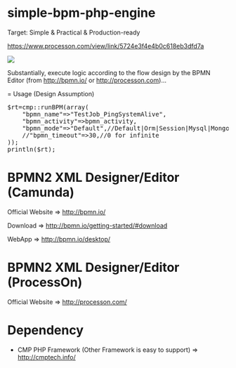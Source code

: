 # simple-bpm-php-engine

Target: Simple & Practical & Production-ready

https://www.processon.com/view/link/5724e3f4e4b0c618eb3dfd7a

<img src='https://www.processon.com/chart_image/5724e338e4b0c618eb3dfafc.png'/>

Substantially, execute logic according to the flow design by the BPMN Editor (from http://bpmn.io/ or http://processon.com)...

= Usage (Design Assumption)

<pre>
$rt=cmp::runBPM(array(
	"bpmn_name"=>"TestJob_PingSystemAlive",
	"bpmn_activity"=>bpmn_activity,
	"bpmn_mode"=>"Default",//Default|Orm|Session|Mysql|MongoDB|Redis|... , Default is Sessionless & Sync
	//"bpmn_timeout"=>30,//0 for infinite
));
println($rt);
</pre>

# BPMN2 XML Designer/Editor  (Camunda)

Official Website => http://bpmn.io/

Download =>  http://bpmn.io/getting-started/#download

WebApp => http://bpmn.io/desktop/

# BPMN2 XML Designer/Editor  (ProcessOn)

Official Website => http://processon.com/

# Dependency

* CMP PHP Framework (Other Framework is easy to support) => http://cmptech.info/




